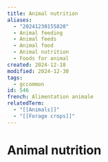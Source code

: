 ```yaml
---
title: Animal nutrition
aliases:
  - "20241230155820"
  - Animal feeding
  - Animal feeds
  - Animal food
  - Animal nutrition
  - Foods for animal
created: 2024-12-18
modified: 2024-12-30
tags:
  - gccommon
id: 546
french: Alimentation animale
relatedTerm:
  - "[[Animals]]"
  - "[[Forage crops]]"
---
```

# Animal nutrition
